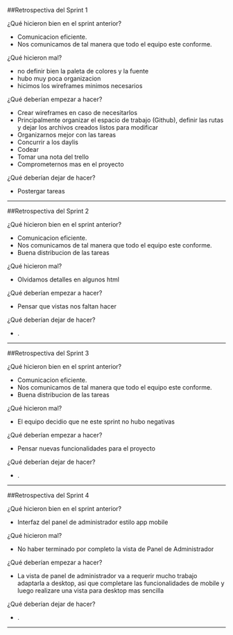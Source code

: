 ##Retrospectiva del Sprint 1

¿Qué hicieron bien en el sprint anterior?
- Comunicacion eficiente.
- Nos comunicamos de tal manera que todo el equipo este conforme.

¿Qué hicieron mal?
- no definir bien la paleta de colores y la fuente
- hubo muy poca organizacion
- hicimos los wireframes minimos necesarios

¿Qué deberían empezar a hacer?
- Crear wireframes en caso de necesitarlos
- Principalmente organizar el espacio de trabajo (Github), definir las rutas y dejar los archivos creados listos para modificar
- Organizarnos mejor con las tareas
- Concurrir a los daylis
- Codear
- Tomar una nota del trello
- Comprometernos mas en el proyecto

¿Qué deberían dejar de hacer?
- Postergar tareas


------------------------------------------------------------------------------


##Retrospectiva del Sprint 2

¿Qué hicieron bien en el sprint anterior?
- Comunicacion eficiente.
- Nos comunicamos de tal manera que todo el equipo este conforme.
- Buena distribucion de las tareas

¿Qué hicieron mal?
- Olvidamos detalles en algunos html

¿Qué deberían empezar a hacer?
- Pensar que vistas nos faltan hacer

¿Qué deberían dejar de hacer?
- .


------------------------------------------------------------------------------


##Retrospectiva del Sprint 3

¿Qué hicieron bien en el sprint anterior?
- Comunicacion eficiente.
- Nos comunicamos de tal manera que todo el equipo este conforme.
- Buena distribucion de las tareas

¿Qué hicieron mal?
- El equipo decidio que ne este sprint no hubo negativas

¿Qué deberían empezar a hacer?
- Pensar nuevas funcionalidades para el proyecto

¿Qué deberían dejar de hacer?
- .


------------------------------------------------------------------------------

##Retrospectiva del Sprint 4

¿Qué hicieron bien en el sprint anterior?
- Interfaz del panel de administrador estilo app mobile


¿Qué hicieron mal?
- No haber terminado por completo la vista de Panel de Administrador


¿Qué deberían empezar a hacer?
- La vista de panel de administrador va a requerir mucho trabajo adaptarla a desktop, asi que completare las funcionalidades de mobile y luego realizare una vista para desktop mas sencilla

¿Qué deberían dejar de hacer?
- .


------------------------------------------------------------------------------
